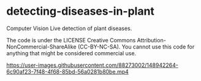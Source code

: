 # detecting-diseases-in-plant
Computer Vision Live detection of plant diseases.


The code is under the LICENSE Creative Commons Attribution-NonCommercial-ShareAlike (CC-BY-NC-SA).
You cannot use this code for anything that might be considered commercial use.






https://user-images.githubusercontent.com/88273002/148942264-6c90af23-7f48-4f68-85bd-56a0281b80be.mp4

